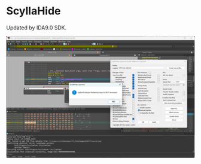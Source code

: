  # ScyllaHide

Updated by IDA9.0 SDK.

![Pic](https://github.com/TKazer/ScyllaHide-For-IDA9.0RC/blob/master/pic1.png)
